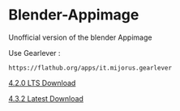  # Blender-Appimage

Unofficial version of the blender Appimage

Use Gearlever :
```shell
https://flathub.org/apps/it.mijorus.gearlever
```

[4.2.0 LTS Download](https://github.com/Fazzoc/Blender-Appimage/releases/download/BlenderLTS/blender-4.2.0-linux-x64.Appimage)

[4.3.2 Latest Download](https://github.com/Fazzoc/Blender-Appimage/releases/download/BlenderLatest/blender-4.3.2-linux-x64.Appimage)
